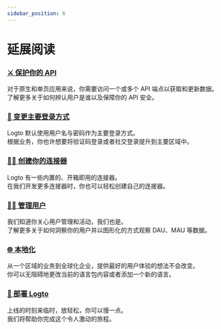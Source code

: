 ```yaml
---
sidebar_position: 6
---
```


# 延展阅读

### [⚔️ 保护你的 API](../../recipes/protect-your-api/README.md)

对于原生和单页应用来说，你需要访问一个或多个 API 端点以获取和更新数据。<br/>
了解更多关于如何辨认用户是谁以及保障你的 API 安全。

### [🛵 变更主要登录方式](../../recipes/customize-sie/configure-sign-in-methods.mdx)

Logto 默认使用用户名与密码作为主要登录方式。<br/>
根据业务，你也许想要将验证码登录或者社交登录提升到主要区域中。

### [🧑‍🔬 创建你的连接器](../../recipes/create-your-connector/README.md)

Logto 有一些内置的、开箱即用的连接器。<br/>
在我们开发更多连接器时，你也可以轻松创建自己的连接器。

### [🧑‍🚀 管理用户](../../recipes/manage-users/README.md)

我们知道你关心用户管理和活动，我们也是。<br/>
了解更多关于如何洞察你的用户并以图形化的方式观察 DAU、MAU 等数据。

### [🌐 本地化](../../recipes/localization/README.md)

从一个区域的业务到全球化企业，提供最好的用户体验的想法不会改变。<br/>
你可以无阻碍地更改当前的语言包内容或者添加一个新的语言。

### [🚀 部署 Logto](../../recipes/deploy-logto/README.md)

上线的时刻来临时，放轻松，你可以慢一点。<br/>
我们将帮助你完成这个令人激动的旅程。
